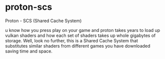 # proton-scs

Proton - SCS (Shared Cache System)

u know how you press play on your game and proton takes years to load up vulkan shaders and how each set of shaders takes up whole gigabytes of storage. Well, look no further, this is a Shared Cache System that substitutes similar shaders from different games you have downloaded saving time and space. 
